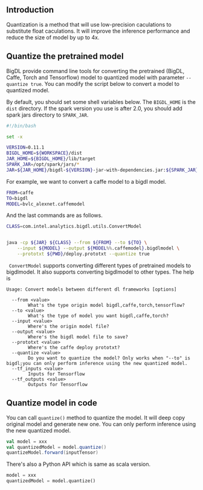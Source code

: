 ## Introduction

Quantization is a method that will use low-precision caculations to substitute float caculations. It will improve the inference performance and reduce the size of model by up to 4x.

## Quantize the pretrained model

BigDL provide command line tools for converting the pretrained
(BigDL, Caffe, Torch and Tensorflow) model to quantized model with
parameter `--quantize true`. You can modify the script below to convert a model to
quantized model.

By default, you should set some shell variables below. The `BIGDL_HOME` is the 
`dist` directory. If the spark version you use is after 2.0, you should add
spark jars directory to `SPARK_JAR`.

```bash
#!/bin/bash

set -x

VERSION=0.11.1
BIGDL_HOME=${WORKSPACE}/dist
JAR_HOME=${BIGDL_HOME}/lib/target
SPARK_JAR=/opt/spark/jars/*
JAR=${JAR_HOME}/bigdl-${VERSION}-jar-with-dependencies.jar:${SPARK_JAR}
```

For example, we want to convert a caffe model to a bigdl model.

```bash
FROM=caffe
TO=bigdl
MODEL=bvlc_alexnet.caffemodel
```

And the last commands are as follows.

```bash
CLASS=com.intel.analytics.bigdl.utils.ConvertModel


java -cp ${JAR} ${CLASS} --from ${FROM} --to ${TO} \
    --input ${MODEL} --output ${MODEL%%.caffemodel}.bigdlmodel \
    --prototxt ${PWD}/deploy.prototxt --quantize true
```

` ConvertModel` supports converting different types of pretrained models to bigdlmodel.
It also supports converting bigdlmodel to other types. The help is

```
Usage: Convert models between different dl frameworks [options]

  --from <value>
        What's the type origin model bigdl,caffe,torch,tensorflow?
  --to <value>
        What's the type of model you want bigdl,caffe,torch?
  --input <value>
        Where's the origin model file?
  --output <value>
        Where's the bigdl model file to save?
  --prototxt <value>
        Where's the caffe deploy prototxt?
  --quantize <value>
        Do you want to quantize the model? Only works when "--to" is bigdl;you can only perform inference using the new quantized model.
  --tf_inputs <value>
        Inputs for Tensorflow
  --tf_outputs <value>
        Outputs for Tensorflow

```

## Quantize model in code

You can call `quantize()` method to quantize the model. It will deep copy original model and generate new one. You can only perform inference using the new quantized model.

```scala
val model = xxx
val quantizedModel = model.quantize()
quantizeModel.forward(inputTensor)
```

There's also a Python API which is same as scala version.

```python
model = xxx
quantizedModel = model.quantize()
```
